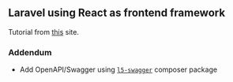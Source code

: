 ## Laravel using React as frontend framework

Tutorial from [this](https://blog.pusher.com/react-laravel-application/) site.

### Addendum
- Add OpenAPI/Swagger using [`l5-swagger`](https://github.com/DarkaOnLine/L5-Swagger) composer package